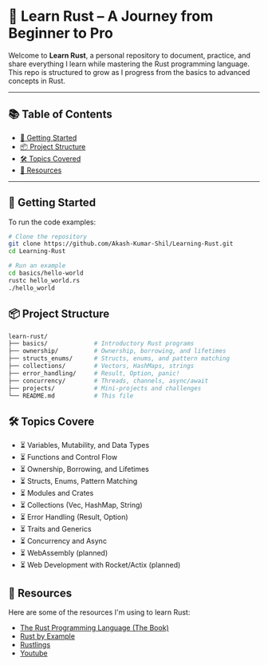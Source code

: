 # 🦀 Learn Rust – A Journey from Beginner to Pro

Welcome to **Learn Rust**, a personal repository to document, practice, and share everything I learn while mastering the Rust programming language. This repo is structured to grow as I progress from the basics to advanced concepts in Rust.

---

## 📚 Table of Contents

- [🔰 Getting Started](#-getting-started)
- [📦 Project Structure](#-project-structure)
- [🛠️ Topics Covered](#️-topics-covered)
- [🧩 Resources](#-resources)

---

## 🔰 Getting Started

To run the code examples:

```bash
# Clone the repository 
git clone https://github.com/Akash-Kumar-Shil/Learning-Rust.git
cd Learning-Rust
```


```bash 
# Run an example
cd basics/hello-world
rustc hello_world.rs
./hello_world
```

## 📦 Project Structure
```bash
learn-rust/
├── basics/             # Introductory Rust programs
├── ownership/          # Ownership, borrowing, and lifetimes
├── structs_enums/      # Structs, enums, and pattern matching
├── collections/        # Vectors, HashMaps, strings
├── error_handling/     # Result, Option, panic!
├── concurrency/        # Threads, channels, async/await
├── projects/           # Mini-projects and challenges
└── README.md           # This file
```

## 🛠️ Topics Covere
- ⏳ Variables, Mutability, and Data Types
- ⏳ Functions and Control Flow
- ⏳ Ownership, Borrowing, and Lifetimes
- ⏳ Structs, Enums, Pattern Matching
- ⏳ Modules and Crates
- ⏳ Collections (Vec, HashMap, String)
- ⏳ Error Handling (Result, Option)
- ⏳ Traits and Generics
- ⏳ Concurrency and Async
- ⏳ WebAssembly (planned)
- ⏳ Web Development with Rocket/Actix (planned)

## 🧩 Resources
Here are some of the resources I'm using to learn Rust:
- [The Rust Programming Language (The Book)](https://doc.rust-lang.org/book/)
- [Rust by Example](https://doc.rust-lang.org/rust-by-example/)
- [Rustlings](https://github.com/rust-lang/rustlings)
- [Youtube](https://www.youtube.com/watch?v=ygL_xcavzQ4)


